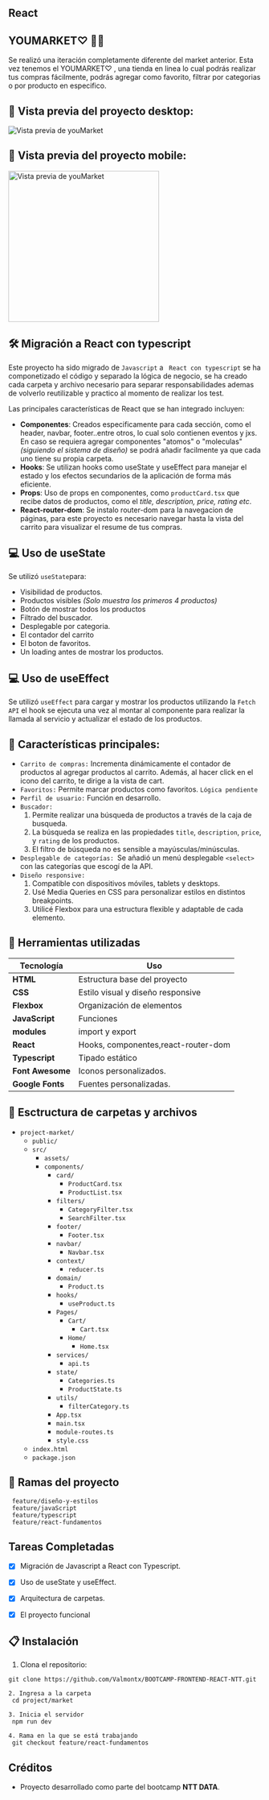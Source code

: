 ## React 

## YOUMARKET♡ 💄🛒

Se realizó una iteración  completamente diferente del  market anterior. Esta vez tenemos el YOUMARKET♡ , una tienda en linea
lo cual podrás realizar tus compras fácilmente, podrás agregar como favorito, filtrar por categorias o por producto en especifico. 

## 📸 Vista previa del proyecto desktop:
![Vista previa de youMarket ](./src/assets/youMarket.png)

## 📸 Vista previa del proyecto mobile:
<img src="./src/assets/mobile.png" alt="Vista previa de youMarket" width="300">

## 🛠️ Migración a React con typescript

Este proyecto ha sido migrado  de `Javascript` a ` React con typescript` se ha componetizado el código y separado la lógica de negocio, se ha creado cada carpeta y archivo necesario para separar responsabilidades ademas de volverlo reutilizable y practico al momento de realizar los test.


Las principales características de React que se han integrado incluyen:

- **Componentes**: Creados especificamente para cada sección, como el header, navbar, footer..entre otros, lo cual solo contienen eventos y jxs. En caso se requiera agregar componentes "atomos" o "moleculas" *(siguiendo el sistema de diseño)* se  podrá añadir facilmente ya que cada uno tiene su propia carpeta.
- **Hooks**: Se utilizan hooks como useState y useEffect para manejar el estado y los efectos secundarios de la aplicación de forma más eficiente.
- **Props**: Uso de props en componentes, como `productCard.tsx` que recibe datos de productos, como el *title, description, price, rating etc*.
- **React-router-dom**: Se instalo router-dom para la navegacion de páginas, para este proyecto es necesario navegar hasta la vista del carrito para visualizar el resume de tus compras. 

## 💻 Uso de useState

Se utilizó `useState`para:
 - Visibilidad de productos.
 - Productos visibles *(Solo muestra los primeros 4 productos)*
 - Botón de mostrar todos los productos
 - Filtrado del buscador.
 - Desplegable por categoria.
 - El contador del carrito
 - El boton de favoritos.
 - Un loading antes de mostrar los productos. 

## 💻 Uso de useEffect
Se utilizó `useEffect` para cargar y mostrar los productos utilizando la `Fetch API` el hook se ejecuta una vez al montar al componente para realizar la llamada al servicio y actualizar el estado de los productos.


## 🔰 Características principales:

- `Carrito de compras:` Incrementa dinámicamente el contador de productos al agregar productos al carrito. Además, al hacer click en el   icono del carrito, te dirige a la vista de cart.
- `Favoritos:` Permite marcar productos como favoritos. `Lógica pendiente`
- `Perfil de usuario:` Función en desarrollo.
- `Buscador: `
  1. Permite realizar una búsqueda de productos a través de la caja de busqueda.
  2. La búsqueda se realiza en las propiedades `title`, `description`, `price`, y `rating` de los productos.
  3. El filtro de búsqueda no es sensible a mayúsculas/minúsculas.
- `Desplegable de categorías: `Se añadió un menú desplegable `<select>` con las categorías que escogí de la API. 
- `Diseño responsive: `
  1. Compatible con dispositivos móviles, tablets y desktops.
  2. Usé Media Queries en CSS para personalizar estilos en distintos breakpoints.
  3. Utilicé Flexbox para una estructura flexible y adaptable de cada elemento.


## 🔧 Herramientas utilizadas 

| Tecnología     | Uso                                 |
|-------------   |-------------------------------------|
| **HTML**       | Estructura base del proyecto        |
| **CSS**        | Estilo visual y diseño responsive   |
| **Flexbox**    | Organización de elementos           |
| **JavaScript** | Funciones                           |
| **modules**    | import y export                     |
| **React**      | Hooks, componentes,react-router-dom |
| **Typescript** | Tipado estático                     |
|**Font Awesome**| Iconos personalizados.              |
|**Google Fonts**| Fuentes personalizadas.             |


## 📁 Esctructura  de carpetas y archivos 

- `project-market/`
  - `public/`
  - `src/`
    - `assets/`
    - `components/`
      - `card/`
        - `ProductCard.tsx`
        - `ProductList.tsx`
      - `filters/`
        - `CategoryFilter.tsx`
        - `SearchFilter.tsx`
      - `footer/`
        - `Footer.tsx`
      - `navbar/`
        - `Navbar.tsx`
      - `context/`
        - `reducer.ts`
      - `domain/`
        - `Product.ts`
      - `hooks/`
        - `useProduct.ts`
      - `Pages/`
        - `Cart/`
          - `Cart.tsx`
        - `Home/`
          - `Home.tsx`
      - `services/`
        - `api.ts`
      - `state/`
        - `Categories.ts`
        - `ProductState.ts`
      - `utils/`
        - `filterCategory.ts`
      - `App.tsx`
      - `main.tsx`
      - `module-routes.ts`
      - `style.css`
  - `index.html`
  - `package.json`




## 🌵 Ramas del proyecto
  
  ```
   feature/diseño-y-estilos 
   feature/javaScript 
   feature/typescript  
   feature/react-fundamentos
  ```


## Tareas Completadas

- [x]  Migración de Javascript a React con Typescript.
- [x]  Uso de useState y useEffect.
- [x]  Arquitectura de carpetas. 
- [x]  El proyecto funcional


## 📋 Instalación 

1. Clona el repositorio:
  ```
  git clone https://github.com/Valmontx/BOOTCAMP-FRONTEND-REACT-NTT.git

2. Ingresa a la carpeta
   cd project/market 

3. Inicia el servidor 
   npm run dev 

4. Rama en la que se está trabajando
   git checkout feature/react-fundamentos
  
   ```
 



## Créditos
- Proyecto desarrollado como parte del bootcamp **NTT DATA**.

